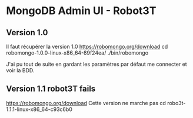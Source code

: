 <!-- TITLE: Robot 3 T -->
<!-- SUBTITLE: A quick summary of Robot 3 T -->

# MongoDB Admin UI - Robot3T
## Version 1.0
Il faut récupérer la version 1.0
https://robomongo.org/download
cd robomongo-1.0.0-linux-x86_64-89f24ea/
./bin/robomongo

J'ai pu tout de suite en gardant les paramètres par défaut me connecter et voir la BDD.

## Version 1.1 robot3T fails
https://robomongo.org/download
Cette version ne marche pas
cd robo3t-1.1.1-linux-x86_64-c93c6b0

